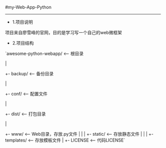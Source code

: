 #my-Web-App-Python

-----

- 1.项目说明

 项目来自廖雪峰的官网，目的是学习写一个自己的web微框架


- 2.项目结构

`awesome-python-webapp/   <-- 根目录  

|   

+- backup/               <-- 备份目录    

|   

+- conf/                 <-- 配置文件    

|     

+- dist/                 <-- 打包目录  

|    

+- www/                  <-- Web目录，存放.py文件
|  |
|  +- static/            <-- 存放静态文件
|  |
|  +- templates/         <-- 存放模板文件
|
+- LICENSE               <-- 代码LICENSE`

